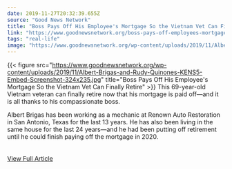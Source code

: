 ```yaml
---
date: 2019-11-27T20:32:39.655Z 
source: "Good News Network" 
title: "Boss Pays Off His Employee's Mortgage So the Vietnam Vet Can Finally Retire" 
link: "https://www.goodnewsnetwork.org/boss-pays-off-employees-mortgage-so-he-can-retire/" 
tags: "real-life" 
image: "https://www.goodnewsnetwork.org/wp-content/uploads/2019/11/Albert-Brigas-and-Rudy-Quinones-KENS5-Embed-Screenshot-324x235.jpg" 
---
```

{{< figure src="https://www.goodnewsnetwork.org/wp-content/uploads/2019/11/Albert-Brigas-and-Rudy-Quinones-KENS5-Embed-Screenshot-324x235.jpg" title="Boss Pays Off His Employee's Mortgage So the Vietnam Vet Can Finally Retire" >}}
This 69-year-old Vietnam veteran can finally retire now that his mortgage is paid off—and it is all thanks to his compassionate boss.

Albert Brigas has been working as a mechanic at Renown Auto Restoration in San Antonio, Texas for the last 13 years. He has also been living in the same house for the last 24 years—and he had been putting off retirement until he could finish paying off the mortgage in 2020.
<br/><br/><br/>
<a href='https://www.goodnewsnetwork.org/boss-pays-off-employees-mortgage-so-he-can-retire/' class='btn' target='_blank'>View Full Article</a>